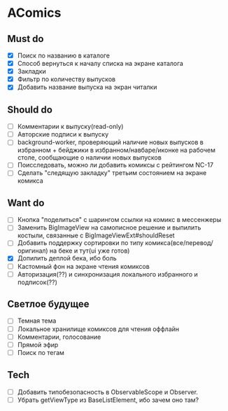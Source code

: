 # AComics

## Must do

* [x] Поиск по названию в каталоге
* [x] Способ вернуться к началу списка на экране каталога
* [x] Закладки
* [x] Фильтр по количеству выпусков
* [x] Добавить название выпуска на экран читалки

## Should do

* [ ] Комментарии к выпуску(read-only)
* [ ] Авторские подписи к выпуску
* [ ] background-worker, проверяющий наличие новых выпусков в избранном + бейджики в избранном/навбаре/иконке на рабочем столе, сообщающие о наличии новых выпусков
* [ ] Поисследовать, можно ли добавить комиксы с рейтингом NC-17
* [ ] Сделать "следящую закладку" третьим состоянием на экране комикса

## Want do

* [ ] Кнопка "поделиться" с шарингом ссылки на комикс в мессенжеры
* [ ] Заменить BigImageView на самописное решение и выпилить костыли, связанные с BigImageViewExt#shouldReset
* [ ] Добавить поддержку сортировки по типу комикса(все/перевод/оригинал) на беке и тут(ui уже готов)
* [x] Допилить деплой бека, ибо боль
* [ ] Кастомный фон на экране чтения комиксов
* [ ] Авторизация(??) и синхронизация локального избранного и подписок(??)

## Светлое будущее

* [ ] Темная тема
* [ ] Локальное хранилище комиксов для чтения оффлайн
* [ ] Комментарии, голосование
* [ ] Прямой эфир
* [ ] Поиск по тегам

## Tech

* [ ] Добавить типобезопасность в ObservableScope и Observer.
* [ ] Убрать getViewType из BaseListElement, ибо зачем оно там?